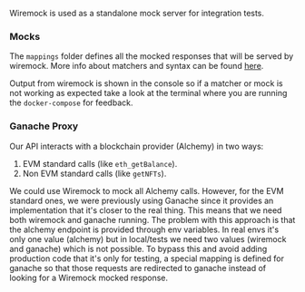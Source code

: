 Wiremock is used as a standalone mock server for integration tests.

### Mocks
The `mappings` folder defines all the mocked responses that will be served by wiremock. More info about matchers and
syntax can be found [here](https://wiremock.org/docs/request-matching/).

Output from wiremock is shown in the console so if a matcher or mock is not working as expected take a look at the 
terminal where you are running the `docker-compose` for feedback.

### Ganache Proxy
Our API interacts with a blockchain provider (Alchemy) in two ways:
1. EVM standard calls (like `eth_getBalance`).
2. Non EVM standard calls (like `getNFTs`).

We could use Wiremock to mock all Alchemy calls. However, for the EVM standard ones, we were previously using Ganache 
since it provides an implementation that it's closer to the real thing. This means that we need both wiremock and 
ganache running. The problem with this approach is that the alchemy endpoint is provided through env variables. In
real envs it's only one value (alchemy) but in local/tests we need two values (wiremock and ganache) which is not 
possible. To bypass this and avoid adding production code that it's only for testing, a special mapping is defined
for ganache so that those requests are redirected to ganache instead of looking for a Wiremock mocked response. 

